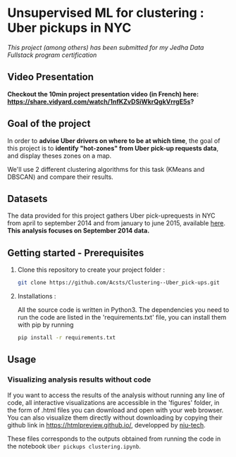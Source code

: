 # Unsupervised ML for clustering : Uber pickups in NYC

*This project (among others) has been submitted for my Jedha Data Fullstack program certification*

## Video Presentation

**Checkout the 10min project presentation video (in French) here: https://share.vidyard.com/watch/1nfKZvDSiWkrQgkVrrgE5s?**

## Goal of the project

In order to **advise Uber drivers on where to be at which time**, the goal of this project is to **identify "hot-zones" from Uber pick-up requests data**, and display theses zones on a map.

We'll use 2 different clustering algorithms for this task (KMeans and DBSCAN) and compare their results.

## Datasets

The data provided for this project gathers Uber pick-uprequests in NYC from april to september 2014 and from january to june 2015, available [here](https://full-stack-bigdata-datasets.s3.eu-west-3.amazonaws.com/Machine+Learning+non+Supervis%C3%A9/Projects/uber-trip-data.zip). 
**This analysis focuses on September 2014 data.** 

## Getting started - Prerequisites

1. Clone this repository to create your project folder :
    ```sh
    git clone https://github.com/Acsts/Clustering--Uber_pick-ups.git
    ```

2. Installations : 

    All the source code is written in Python3. 
    The dependencies you need to run the code are listed in the 'requirements.txt' file, you can install them with pip by running 

    ```sh
    pip install -r requirements.txt
    ```

## Usage


### Visualizing analysis results without code

If you want to access the results of the analysis without running any line of code, all interactive visualizations are accessible in the 'figures' folder, in the form of .html files you can download and open with your web browser.  
You can also visualize them directly without downloading by copying their github link in https://htmlpreview.github.io/, developped by [niu-tech](https://github.com/niutech).  

These files corresponds to the outputs obtained from running the code in the notebook `Uber pickups clustering.ipynb`.





